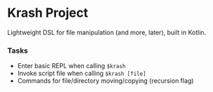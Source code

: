 Krash Project
=============

Lightweight DSL for file manipulation (and more, later), built in Kotlin.

### Tasks

 - Enter basic REPL when calling `$krash`
 - Invoke script file when calling `$krash [file]`
 - Commands for file/directory moving/copying (recursion flag)